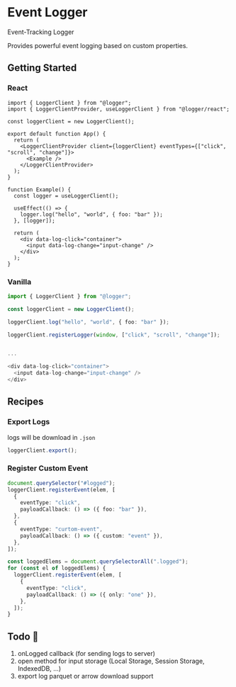 # Event Logger

Event-Tracking Logger

Provides powerful event logging based on custom properties.

## Getting Started

### React

```tsx
import { LoggerClient } from "@logger";
import { LoggerClientProvider, useLoggerClient } from "@logger/react";

const loggerClient = new LoggerClient();

export default function App() {
  return (
    <LoggerClientProvider client={loggerClient} eventTypes={["click", "scroll", "change"]}>
      <Example />
    </LoggerClientProvider>
  );
}

function Example() {
  const logger = useLoggerClient();

  useEffect(() => {
    logger.log("hello", "world", { foo: "bar" });
  }, [logger]);

  return (
    <div data-log-click="container">
      <input data-log-change="input-change" />
    </div>
  );
}
```

### Vanilla

```typescript
import { LoggerClient } from "@logger";

const loggerClient = new LoggerClient();

loggerClient.log("hello", "world", { foo: "bar" });

loggerClient.registerLogger(window, ["click", "scroll", "change"]);


...

<div data-log-click="container">
  <input data-log-change="input-change" />
</div>
```

## Recipes

### Export Logs

logs will be download in `.json`

```typescript
loggerClient.export();
```

### Register Custom Event

```typescript
document.querySelector("#logged");
loggerClient.registerEvent(elem, [
  {
    eventType: "click",
    payloadCallback: () => ({ foo: "bar" }),
  },
  {
    eventType: "curtom-event",
    payloadCallback: () => ({ custom: "event" }),
  },
]);

const loggedElems = document.querySelectorAll(".logged");
for (const el of loggedElems) {
  loggerClient.registerEvent(elem, [
    {
      eventType: "click",
      payloadCallback: () => ({ only: "one" }),
    },
  ]);
}
```

## Todo 🚧

1. onLogged callback (for sending logs to server)
2. open method for input storage (Local Storage, Session Storage, IndexedDB, ...)
3. export log parquet or arrow download support
